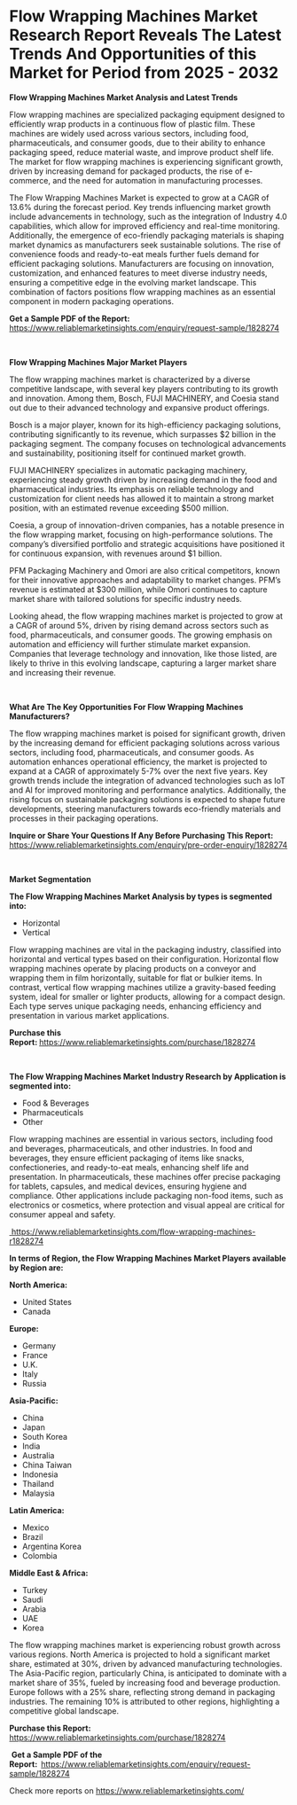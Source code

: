 <p><h1>Flow Wrapping Machines Market Research Report Reveals The Latest Trends And Opportunities of this Market for Period from 2025 - 2032</h1></p><p><strong>Flow Wrapping Machines Market Analysis and Latest Trends</strong></p>
<p><p>Flow wrapping machines are specialized packaging equipment designed to efficiently wrap products in a continuous flow of plastic film. These machines are widely used across various sectors, including food, pharmaceuticals, and consumer goods, due to their ability to enhance packaging speed, reduce material waste, and improve product shelf life. The market for flow wrapping machines is experiencing significant growth, driven by increasing demand for packaged products, the rise of e-commerce, and the need for automation in manufacturing processes.</p><p>The Flow Wrapping Machines Market is expected to grow at a CAGR of 13.6% during the forecast period. Key trends influencing market growth include advancements in technology, such as the integration of Industry 4.0 capabilities, which allow for improved efficiency and real-time monitoring. Additionally, the emergence of eco-friendly packaging materials is shaping market dynamics as manufacturers seek sustainable solutions. The rise of convenience foods and ready-to-eat meals further fuels demand for efficient packaging solutions. Manufacturers are focusing on innovation, customization, and enhanced features to meet diverse industry needs, ensuring a competitive edge in the evolving market landscape. This combination of factors positions flow wrapping machines as an essential component in modern packaging operations.</p></p>
<p><strong>Get a Sample PDF of the Report:&nbsp;</strong> <a href="https://www.reliablemarketinsights.com/enquiry/request-sample/1828274?utm_campaign=2116&utm_medium=2&utm_source=Github&utm_content=ia&utm_term=19022025&utm_id=flow-wrapping-machines">https://www.reliablemarketinsights.com/enquiry/request-sample/1828274</a></p>
<p>&nbsp;</p>
<p><strong>Flow Wrapping Machines Major Market Players</strong></p>
<p><p>The flow wrapping machines market is characterized by a diverse competitive landscape, with several key players contributing to its growth and innovation. Among them, Bosch, FUJI MACHINERY, and Coesia stand out due to their advanced technology and expansive product offerings. </p><p>Bosch is a major player, known for its high-efficiency packaging solutions, contributing significantly to its revenue, which surpasses $2 billion in the packaging segment. The company focuses on technological advancements and sustainability, positioning itself for continued market growth.</p><p>FUJI MACHINERY specializes in automatic packaging machinery, experiencing steady growth driven by increasing demand in the food and pharmaceutical industries. Its emphasis on reliable technology and customization for client needs has allowed it to maintain a strong market position, with an estimated revenue exceeding $500 million.</p><p>Coesia, a group of innovation-driven companies, has a notable presence in the flow wrapping market, focusing on high-performance solutions. The company’s diversified portfolio and strategic acquisitions have positioned it for continuous expansion, with revenues around $1 billion.</p><p>PFM Packaging Machinery and Omori are also critical competitors, known for their innovative approaches and adaptability to market changes. PFM’s revenue is estimated at $300 million, while Omori continues to capture market share with tailored solutions for specific industry needs.</p><p>Looking ahead, the flow wrapping machines market is projected to grow at a CAGR of around 5%, driven by rising demand across sectors such as food, pharmaceuticals, and consumer goods. The growing emphasis on automation and efficiency will further stimulate market expansion. Companies that leverage technology and innovation, like those listed, are likely to thrive in this evolving landscape, capturing a larger market share and increasing their revenue.</p></p>
<p>&nbsp;</p>
<p><strong>What Are The Key Opportunities For Flow Wrapping Machines Manufacturers?</strong></p>
<p><p>The flow wrapping machines market is poised for significant growth, driven by the increasing demand for efficient packaging solutions across various sectors, including food, pharmaceuticals, and consumer goods. As automation enhances operational efficiency, the market is projected to expand at a CAGR of approximately 5-7% over the next five years. Key growth trends include the integration of advanced technologies such as IoT and AI for improved monitoring and performance analytics. Additionally, the rising focus on sustainable packaging solutions is expected to shape future developments, steering manufacturers towards eco-friendly materials and processes in their packaging operations.</p></p>
<p><strong>Inquire or Share Your Questions If Any Before Purchasing This Report:</strong> <a href="https://www.reliablemarketinsights.com/enquiry/pre-order-enquiry/1828274?utm_campaign=2116&utm_medium=2&utm_source=Github&utm_content=ia&utm_term=19022025&utm_id=flow-wrapping-machines">https://www.reliablemarketinsights.com/enquiry/pre-order-enquiry/1828274</a></p>
<p>&nbsp;</p>
<p><strong>Market Segmentation</strong></p>
<p><strong>The Flow Wrapping Machines Market Analysis by types is segmented into:</strong></p>
<p><ul><li>Horizontal</li><li>Vertical</li></ul></p>
<p><p>Flow wrapping machines are vital in the packaging industry, classified into horizontal and vertical types based on their configuration. Horizontal flow wrapping machines operate by placing products on a conveyor and wrapping them in film horizontally, suitable for flat or bulkier items. In contrast, vertical flow wrapping machines utilize a gravity-based feeding system, ideal for smaller or lighter products, allowing for a compact design. Each type serves unique packaging needs, enhancing efficiency and presentation in various market applications.</p></p>
<p><strong>Purchase this Report:&nbsp;</strong><a href="https://www.reliablemarketinsights.com/purchase/1828274?utm_campaign=2116&utm_medium=2&utm_source=Github&utm_content=ia&utm_term=19022025&utm_id=flow-wrapping-machines">https://www.reliablemarketinsights.com/purchase/1828274</a></p>
<p>&nbsp;</p>
<p><strong>The Flow Wrapping Machines Market Industry Research by Application is segmented into:</strong></p>
<p><ul><li>Food & Beverages</li><li>Pharmaceuticals</li><li>Other</li></ul></p>
<p><p>Flow wrapping machines are essential in various sectors, including food and beverages, pharmaceuticals, and other industries. In food and beverages, they ensure efficient packaging of items like snacks, confectioneries, and ready-to-eat meals, enhancing shelf life and presentation. In pharmaceuticals, these machines offer precise packaging for tablets, capsules, and medical devices, ensuring hygiene and compliance. Other applications include packaging non-food items, such as electronics or cosmetics, where protection and visual appeal are critical for consumer appeal and safety.</p></p>
<p><a href="https://www.reliablemarketinsights.com/flow-wrapping-machines-r1828274?utm_campaign=2116&utm_medium=2&utm_source=Github&utm_content=ia&utm_term=19022025&utm_id=flow-wrapping-machines">&nbsp;https://www.reliablemarketinsights.com/flow-wrapping-machines-r1828274</a></p>
<p><strong>In terms of Region, the Flow Wrapping Machines Market Players available by Region are:</strong></p>
<p>
    <p> <strong> North America: </strong>
        <ul>
            <li>United States</li>
            <li>Canada</li>
        </ul>
        </p> 
    <p> <strong> Europe: </strong>
        <ul>
            <li>Germany</li>
            <li>France</li>
            <li>U.K.</li>
            <li>Italy</li>
            <li>Russia</li>
        </ul>
        </p> 
    <p> <strong> Asia-Pacific: </strong>
        <ul>
            <li>China</li>
            <li>Japan</li>
            <li>South Korea</li>
            <li>India</li>
            <li>Australia</li>
            <li>China Taiwan</li>
            <li>Indonesia</li>
            <li>Thailand</li>
            <li>Malaysia</li>
        </ul>
        </p> 
    <p> <strong> Latin America: </strong>
        <ul>
            <li>Mexico</li>
            <li>Brazil</li>
            <li>Argentina Korea</li>
            <li>Colombia</li>
        </ul>
        </p> 
    <p> <strong> Middle East & Africa: </strong>
        <ul>
            <li>Turkey</li>
            <li>Saudi</li>
            <li>Arabia</li>
            <li>UAE</li>
            <li>Korea</li>
        </ul>
    </p>
    </p>
<p><p>The flow wrapping machines market is experiencing robust growth across various regions. North America is projected to hold a significant market share, estimated at 30%, driven by advanced manufacturing technologies. The Asia-Pacific region, particularly China, is anticipated to dominate with a market share of 35%, fueled by increasing food and beverage production. Europe follows with a 25% share, reflecting strong demand in packaging industries. The remaining 10% is attributed to other regions, highlighting a competitive global landscape.</p></p>
<p><strong>Purchase this Report: </strong><a href="https://www.reliablemarketinsights.com/purchase/1828274?utm_campaign=2116&utm_medium=2&utm_source=Github&utm_content=ia&utm_term=19022025&utm_id=flow-wrapping-machines">https://www.reliablemarketinsights.com/purchase/1828274</a></p>
<p>&nbsp;<strong>Get a Sample PDF of the Report:&nbsp;&nbsp;</strong><a href="https://www.reliablemarketinsights.com/enquiry/request-sample/1828274?utm_campaign=2116&utm_medium=2&utm_source=Github&utm_content=ia&utm_term=19022025&utm_id=flow-wrapping-machines">https://www.reliablemarketinsights.com/enquiry/request-sample/1828274</a></p>
<p><strong></strong></p>
<p>Check more reports on <a href="https://www.reliablemarketinsights.com/?utm_campaign=2116&utm_medium=2&utm_source=Github&utm_content=ia&utm_term=19022025&utm_id=flow-wrapping-machines">https://www.reliablemarketinsights.com/</a></p>